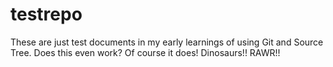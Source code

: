 testrepo
========
These are just test documents in my early learnings of using Git and Source Tree. Does this even work? Of course it does! Dinosaurs!! RAWR!!
